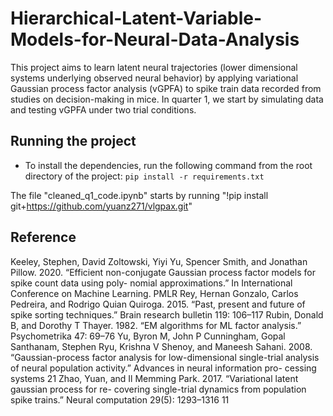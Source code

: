 # Hierarchical-Latent-Variable-Models-for-Neural-Data-Analysis

This project aims to learn latent neural trajectories (lower dimensional systems underlying observed neural behavior) by applying variational Gaussian process factor analysis (vGPFA) to spike train data recorded from studies on decision-making in mice. In quarter 1, we start by simulating data and testing vGPFA under two trial conditions.


## Running the project

* To install the dependencies, run the following command from the root directory of the project: `pip install -r requirements.txt`

The file "cleaned_q1_code.ipynb" starts by running "!pip install git+https://github.com/yuanz271/vlgpax.git"



## Reference
Keeley, Stephen, David Zoltowski, Yiyi Yu, Spencer Smith, and Jonathan Pillow. 2020.
“Efficient non-conjugate Gaussian process factor models for spike count data using poly-
nomial approximations.” In International Conference on Machine Learning. PMLR
Rey, Hernan Gonzalo, Carlos Pedreira, and Rodrigo Quian Quiroga. 2015. “Past, present
and future of spike sorting techniques.” Brain research bulletin 119: 106–117
Rubin, Donald B, and Dorothy T Thayer. 1982. “EM algorithms for ML factor analysis.”
Psychometrika 47: 69–76
Yu, Byron M, John P Cunningham, Gopal Santhanam, Stephen Ryu, Krishna V Shenoy,
and Maneesh Sahani. 2008. “Gaussian-process factor analysis for low-dimensional
single-trial analysis of neural population activity.” Advances in neural information pro-
cessing systems 21
Zhao, Yuan, and Il Memming Park. 2017. “Variational latent gaussian process for re-
covering single-trial dynamics from population spike trains.” Neural computation 29(5):
1293–1316
11

